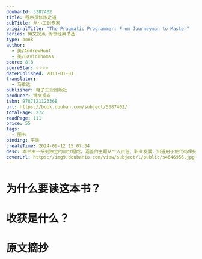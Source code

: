 ```yaml
---
doubanId: 5387402
title: 程序员修炼之道
subTitle: 从小工到专家
originalTitle: "The Pragmatic Programmer: From Journeyman to Master"
series: 博文视点·传世经典书丛
type: book
author:
  - 美/AndrewHunt
  - 美/DavidThomas
score: 8.8
scoreStar: ⭐⭐⭐⭐
datePublished: 2011-01-01
translator:
  - 马维达
publisher: 电子工业出版社
producer: 博文视点
isbn: 9787121123368
url: https://book.douban.com/subject/5387402/
totalPage: 272
readPage: 111
price: 55
tags:
  - 图书
binding: 平装
createTime: 2024-09-12 15:07:34
desc: 本书由一系列独立的部分组成，涵盖的主题从个人责任、职业发展，知道用于使代码保持灵活、并且易于改编和复用的各种架构技术，利用许多富有娱乐性的奇闻轶事、有思想性的例子及有趣的类比，全面阐释了软件开发的许多不同方面的最佳实践和重大陷阱。无论你是初学者，是有经验的程序员，还是软件项目经理，本书都适合你阅读。Andy Hunt是一位热切的木匠和音乐家，但奇怪的是，人们更需要作为顾问的他。他的工作领域包括电信、银行、金融服务、公共服务，以及一些更奇特的领域，比如医学成像、图形艺术、Internet服务。他的专长是把经过验证的技术与先进的技术混合在一起，创建各种新颖的——但也是实用的——解决方案。Andy在北卡罗莱纳州的罗利市拥有自己的顾问公司。Dave Thomas喜欢驾驶单引擎飞机飞行，并通过这样的方式为他的习惯付账：为各种难题寻找优雅的解决方案，提供诸多领域里的咨询服务——航空、银行、金融服务、电信、交通运输及Internet。在于1994年移居美国前，Dave在英国创立了一家通过ISO9001认证的软件公司，为世界各地的客户开发成熟、定制的软件项目。Dave现在是一位独立顾问，居住在德克萨斯州的达拉斯。
coverUrl: https://img9.doubanio.com/view/subject/l/public/s4646956.jpg
---
```


# 为什么要读这本书？

# 收获是什么？

# 原文摘抄

